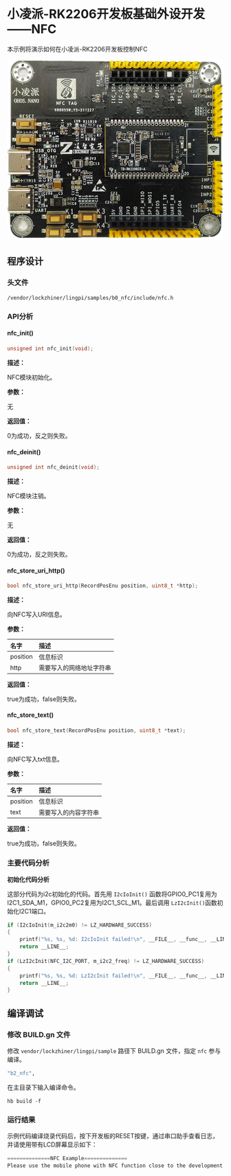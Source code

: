 # 小凌派-RK2206开发板基础外设开发——NFC

本示例将演示如何在小凌派-RK2206开发板控制NFC

![小凌派-RK2206](../../docs/figures/lockzhiner-rk2206.jpg)

## 程序设计

### 头文件

```
/vendor/lockzhiner/lingpi/samples/b0_nfc/include/nfc.h
```

### API分析

#### nfc_init()

```c
unsigned int nfc_init(void);
```

**描述：**

NFC模块初始化。

**参数：**

无

**返回值：**

0为成功，反之则失败。

#### nfc_deinit()

```c
unsigned int nfc_deinit(void);
```

**描述：**

NFC模块注销。

**参数：**

无

**返回值：**

0为成功，反之则失败。

#### nfc_store_uri_http()

```c
bool nfc_store_uri_http(RecordPosEnu position, uint8_t *http);
```

**描述：**

向NFC写入URI信息。

**参数：**

| 名字     | 描述                     |
| :------- | :----------------------- |
| position | 信息标识                 |
| http     | 需要写入的网络地址字符串 |

**返回值：**

true为成功，false则失败。

#### nfc_store_text()

```c
bool nfc_store_text(RecordPosEnu position, uint8_t *text);
```

**描述：**

向NFC写入txt信息。

**参数：**

| 名字     | 描述                 |
| :------- | :------------------- |
| position | 信息标识             |
| text     | 需要写入的内容字符串 |

**返回值：**

true为成功，false则失败。

### 主要代码分析

**初始化代码分析**

这部分代码为i2c初始化的代码。首先用 `I2cIoInit()` 函数将GPIO0_PC1复用为I2C1_SDA_M1，GPIO0_PC2复用为I2C1_SCL_M1。最后调用 `LzI2cInit()`函数初始化I2C1端口。

```c
if (I2cIoInit(m_i2c2m0) != LZ_HARDWARE_SUCCESS)
{
    printf("%s, %s, %d: I2cIoInit failed!\n", __FILE__, __func__, __LINE__);
    return __LINE__;
}
if (LzI2cInit(NFC_I2C_PORT, m_i2c2_freq) != LZ_HARDWARE_SUCCESS)
{
    printf("%s, %s, %d: LzI2cInit failed!\n", __FILE__, __func__, __LINE__);
    return __LINE__;
}
```

## 编译调试

### 修改 BUILD.gn 文件

修改 `vendor/lockzhiner/lingpi/sample` 路径下 BUILD.gn 文件，指定 `nfc` 参与编译。

```r
"b2_nfc",
```

在主目录下输入编译命令。

```shell
hb build -f
```

### 运行结果

示例代码编译烧录代码后，按下开发板的RESET按键，通过串口助手查看日志，并请使用带有LCD屏幕显示如下：

```c
==============NFC Example==============
Please use the mobile phone with NFC function close to the development board!
```


